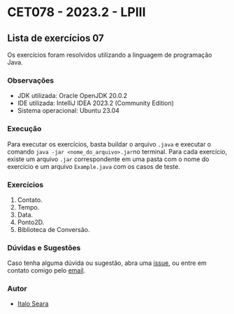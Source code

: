# CET078 - 2023.2 - LPIII

## Lista de exercícios 07

Os exercícios foram resolvidos utilizando a linguagem de programação Java.

### Observações

- JDK utilizada: Oracle OpenJDK 20.0.2
- IDE utilizada: IntelliJ IDEA 2023.2 (Community Edition)
- Sistema operacional: Ubuntu 23.04

### Execução

Para executar os exercícios, basta buildar o arquivo `.java` e executar o comando
`java -jar <nome_do_arquivo>.jar`no terminal. Para cada exercício, existe um arquivo `.jar` correspondente em uma
pasta com o nome do exercício e um arquivo `Example.java` com os casos de teste.

### Exercícios

1. Contato.
2. Tempo.
3. Data.
4. Ponto2D.
5. Biblioteca de Conversão.

### Dúvidas e Sugestões

Caso tenha alguma dúvida ou sugestão, abra uma [issue](https://github.com/italoseara/LPIII-Listas-de-Exercicios/issues), ou entre em contato comigo pelo [email](mailto:isseara.cic@uesc.com).

### Autor

- [Italo Seara](https://github.com/italoseara)